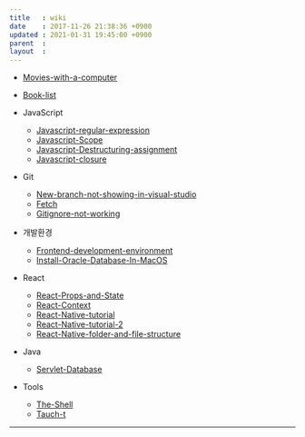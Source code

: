 ```yaml
---
title   : wiki
date    : 2017-11-26 21:38:36 +0900
updated : 2021-01-31 19:45:00 +0900
parent  : 
layout  :
---
```


* [Movies-with-a-computer](/Movies-with-a-computer) 
* [Book-list](/Book-list)
* JavaScript
	* [Javascript-regular-expression](/Javascript-regular-expression)
	* [Javascript-Scope](/Javascript-Scope)
	* [Javascript-Destructuring-assignment](/Javascript-Destructuring-assignment)
	* [Javascript-closure](/Javascript-closure)

* Git
	* [New-branch-not-showing-in-visual-studio](/New-branch-not-showing-in-visual-studio)
	* [Fetch](/Fetch)
	* [Gitignore-not-working](/Gitignore-not-working)
* 개발환경
	* [Frontend-development-environment](/Frontend-development-environment)
	* [Install-Oracle-Database-In-MacOS](/Install-Oracle-Database-In-MacOS)
* React
	* [React-Props-and-State](/React-Props-and-State)
	* [React-Context](/React-Context)
	* [React-Native-tutorial](/React-Native-tutorial)
	* [React-Native-tutorial-2](/React-Native-tutorial-2)
	* [React-Native-folder-and-file-structure](/React-Native-folder-and-file-structure)
* Java
	* [Servlet-Database](/Servlet-Database) 
* Tools
	* [The-Shell](/The-Shell)
	* [Tauch-t](/Tauch-t)
---

